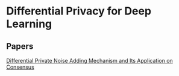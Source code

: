 # Differential Privacy for Deep Learning

## Papers

[Differential Private Noise Adding Mechanism and Its Application on Consensus](https://arxiv.org/pdf/1611.08936.pdf)
